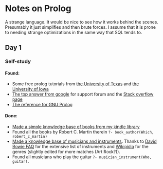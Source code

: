 # Notes on Prolog

A strange language. It would be nice to see how it works behind the scenes. Presumably it just simplifies and then brute forces. I assume that it is prone to needing strange optimizations in the same way that SQL tends to.

## Day 1
### Self-study

#### Found:
+ Some free prolog tutorials from [the University of Texas](https://www.google.nl/search?client=safari&rls=en&q=gnu+prolog&ie=UTF-8&oe=UTF-8&gfe_rd=cr&ei=9qCfVrKLJtDHoQeW3ZawBw#q=gnu+prolog+tutorial) and [the University of Iowa](http://homepage.cs.uiowa.edu/~hzhang/c145/gprolog.htm)
+ [The top answer from google](http://www.swi-prolog.org/forum) for support forum and the [Stack overflow page](http://stackoverflow.com/questions/tagged/prologi)
+ [The reference for GNU Prolog](http://www.gprolog.org)

#### Done:
+ [Made a simple knowledge base of books from my kindle library](./books.pl)
+ Found all the books by Robert C. Martin therein `?- book_author(Which, robert_c_martin)`
+ [Made a knowledge base of musicians and instruments](./musicians.pl). Thanks to [David Bowie FAQ](http://www.bowiewonderworld.com/faq.htm) for the extensive list of instruments and [Wikipidia](https://en.wikipedia.org/wiki/Main_Page) for the genres (slightly edited for more matches (Art Rock?)).
+ Found all musicians who play the guitar `?- musician_instrument(Who, guitar).`